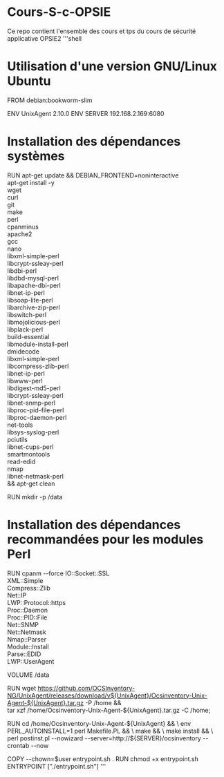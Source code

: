 # Cours-S-c-OPSIE
Ce repo contient l'ensemble des cours et tps du cours de sécurité applicative OPSIE2
'''shell
# Utilisation d'une version GNU/Linux Ubuntu
FROM debian:bookworm-slim

ENV UnixAgent 2.10.0
ENV SERVER 192.168.2.169:6080

# Installation des dépendances systèmes
RUN apt-get update && DEBIAN_FRONTEND=noninteractive \
    apt-get install -y \
    wget \
    curl \
    git \
    make \
    perl \
    cpanminus \
    apache2 \
    gcc \
    nano \
    libxml-simple-perl \
    libcrypt-ssleay-perl \
    libdbi-perl \
    libdbd-mysql-perl \
    libapache-dbi-perl \
    libnet-ip-perl \
    libsoap-lite-perl \
    libarchive-zip-perl \
    libswitch-perl \
    libmojolicious-perl \
    libplack-perl \
    build-essential \
    libmodule-install-perl \
    dmidecode \
    libxml-simple-perl \
    libcompress-zlib-perl \
    libnet-ip-perl \
    libwww-perl \
    libdigest-md5-perl \
    libcrypt-ssleay-perl \
    libnet-snmp-perl \
    libproc-pid-file-perl \
    libproc-daemon-perl \
    net-tools \
    libsys-syslog-perl \
    pciutils \
    libnet-cups-perl \
    smartmontools \
    read-edid \
    nmap \
    libnet-netmask-perl \
    && apt-get clean

RUN mkdir -p /data

# Installation des dépendances recommandées pour les modules Perl
RUN cpanm --force IO::Socket::SSL \
    XML::Simple \
    Compress::Zlib \
    Net::IP \
    LWP::Protocol::https \
    Proc::Daemon \
    Proc::PID::File \
    Net::SNMP \
    Net::Netmask \
    Nmap::Parser \
    Module::Install \
    Parse::EDID \
    LWP::UserAgent
    
VOLUME /data

RUN wget https://github.com/OCSInventory-NG/UnixAgent/releases/download/v${UnixAgent}/Ocsinventory-Unix-Agent-${UnixAgent}.tar.gz -P /home && \
    tar xzf /home/Ocsinventory-Unix-Agent-${UnixAgent}.tar.gz -C /home;

RUN cd /home/Ocsinventory-Unix-Agent-${UnixAgent} && \
    env PERL_AUTOINSTALL=1 perl Makefile.PL && \
    make && \
    make install && \
    perl postinst.pl --nowizard --server=http://${SERVER}/ocsinventory --crontab --now 

COPY --chown=$user entrypoint.sh .
RUN chmod +x entrypoint.sh
ENTRYPOINT ["./entrypoint.sh"]
'''
